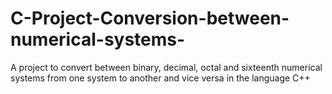 # C-Project-Conversion-between-numerical-systems-
A project to convert between binary, decimal, octal and sixteenth numerical systems from one system to another and vice versa in the language C++

